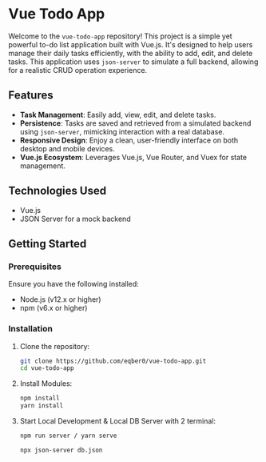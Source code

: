 # Vue Todo App

Welcome to the `vue-todo-app` repository! This project is a simple yet powerful to-do list application built with Vue.js. It's designed to help users manage their daily tasks efficiently, with the ability to add, edit, and delete tasks. This application uses `json-server` to simulate a full backend, allowing for a realistic CRUD operation experience.

## Features

- **Task Management**: Easily add, view, edit, and delete tasks.
- **Persistence**: Tasks are saved and retrieved from a simulated backend using `json-server`, mimicking interaction with a real database.
- **Responsive Design**: Enjoy a clean, user-friendly interface on both desktop and mobile devices.
- **Vue.js Ecosystem**: Leverages Vue.js, Vue Router, and Vuex for state management.

## Technologies Used

- Vue.js
- JSON Server for a mock backend

## Getting Started

### Prerequisites

Ensure you have the following installed:

- Node.js (v12.x or higher)
- npm (v6.x or higher)

### Installation

1. Clone the repository:

   ```bash
   git clone https://github.com/eqber0/vue-todo-app.git
   cd vue-todo-app
   ```

2. Install Modules:

   ```bash
   npm install
   yarn install
   ```

3. Start Local Development & Local DB Server with 2 terminal:

   ```bash
   npm run server / yarn serve

   npx json-server db.json
   ```
